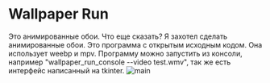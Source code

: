 # Wallpaper Run
Это анимированные обои. Что еще сказать?
Я захотел сделать анимированные обои.
Это программа с открытым исходным кодом.
Она использует weebp и mpv. Программу можно запустить из консоли,
например "wallpaper_run_console --video test.wmv",
так же есть интерфейс написанный на tkinter.
![main](https://user-images.githubusercontent.com/98618381/225032388-f6dbd738-9568-45c5-bdf3-9413de01f945.png)
